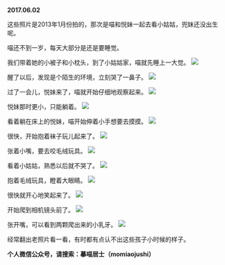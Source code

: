 
          
**2017.06.02**

这些照片是2013年1月份拍的，那次是喵和悦妹一起去看小姑姑，兜妹还没出生呢。

喵还不到一岁，每天大部分是还是要睡觉。

我们带着她的小被子和小枕头，到了小姑姑家，喵就先睡上一大觉。
![](//upload-images.jianshu.io/upload_images/51001-576fc2e1510fdd75.jpg)


醒了以后，发现是个陌生的环境，立刻哭了一鼻子。
![](//upload-images.jianshu.io/upload_images/51001-f63db1c040cfb7ab.jpg)


过了一会儿，悦妹来了，喵就开始仔细地观察起来。
![](//upload-images.jianshu.io/upload_images/51001-9c71f57d7f5901ce.jpg)


悦妹那时更小，只能躺着。
![](//upload-images.jianshu.io/upload_images/51001-0f63fbdde3b8700b.jpg)


看着躺在床上的悦妹，喵开始伸着小手想要去摸摸。
![](//upload-images.jianshu.io/upload_images/51001-423ec3e82ab4d0fc.jpg)


很快，开始抱着袜子玩儿起来了。
![](//upload-images.jianshu.io/upload_images/51001-1ff1efe53c9442d3.jpg)


张着小嘴，要去咬毛绒玩具。
![](//upload-images.jianshu.io/upload_images/51001-4ccaeb563cc46065.jpg)


看着小姑姑，熟悉以后就不哭了。
![](//upload-images.jianshu.io/upload_images/51001-5367e1c5c71d0d63.jpg)


抱着毛绒玩具，瞪着大眼睛。
![](//upload-images.jianshu.io/upload_images/51001-08f61b4444a03c4a.jpg)


很快就开心地笑起来了。
![](//upload-images.jianshu.io/upload_images/51001-793a39b78d561dba.jpg)


开始爬到相机镜头前了。
![](//upload-images.jianshu.io/upload_images/51001-a76d86be8725250a.jpg)


张开嘴，可以看到两颗爬出来的小乳牙。
![](//upload-images.jianshu.io/upload_images/51001-81ddc33f6d5d2cc4.jpg)


经常翻出老照片看一看，有时都有点认不出这些孩子小时候的样子。


**个人微信公众号，请搜索：摹喵居士（momiaojushi）**

        